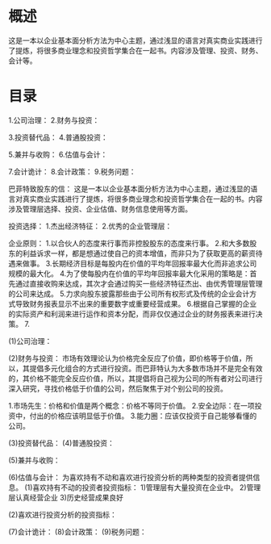# 概述
这是一本以企业基本面分析方法为中心主题，通过浅显的语言对真实商业实践进行了提炼，将很多商业理念和投资哲学集合在一起书。内容涉及管理、投资、财务、会计等。

# 目录
1.公司治理：
2.财务与投资：

3.投资替代品：
4.普通股投资：

5.兼并与收购：
6.估值与会计：

7.会计诡计：
8.会计政策：
9.税务问题：


巴菲特致股东的信：
这是一本以企业基本面分析方法为中心主题，通过浅显的语言对真实商业实践进行了提炼，将很多商业理念和投资哲学集合在一起的书。内容涉及管理层选择、投资、企业估值、财务信息使用等方面。

投资选择：
1.杰出经济特征：
2.优秀的企业管理层：

企业原则：
1.以合伙人的态度来行事而非控股股东的态度来行事。
2.和大多数股东的利益诉求一样，都是想通过使自己的资本增值，而非只为了获取更高的薪资待遇来做事。
3.长期经济目标是每股内在价值的平均年回报率最大化而非追求公司规模的最大化。
4.为了使每股内在价值的平均年回报率最大化采用的策略是：首先通过直接收购来达成，其次才会通过购买一些经济特征杰出、由优秀管理层管理的公司来达成。
5.力求向股东披露那些由于公司所有权形式及传统的企业会计方式导致财务报表显示不出来的重要数字或重要经营成果。
6.根据自己掌握的企业的实际资产和利润来进行运作和资本分配，而非仅仅通过企业的财务报表来进行决策。
7.


(1)公司治理：

(2)财务与投资：
    市场有效理论认为价格完全反应了价值，即价格等于价值，所以，其提倡多元化组合的方式进行投资。而巴菲特认为大多数市场并不是完全有效的，其价格不能完全反应价值，所以，其提倡将自己视为公司的所有者对公司进行深入研究，寻找价格低于价值的公司，然后聚焦于对个别公司的投资。

1.市场先生：价格和价值是两个概念：价格不等同于价值。
2.安全边际：在一项投资中，付出的价格应该明显低于价值。
3.能力圈：应该仅投资于自己能够看懂的公司。


(3)投资替代品：
(4)普通股投资：

(5)兼并与收购：

(6)估值与会计：
为喜欢持有不动和喜欢进行投资分析的两种类型的投资者提供信息。
(1)喜欢持有不动的投资者投资指标：
1)管理层有大量投资在企业中。
2)管理层认真经营企业
3)历史经营成果良好

(2)喜欢进行投资分析的投资指标：


(7)会计诡计：
(8)会计政策：
(9)税务问题：
